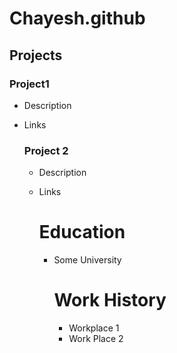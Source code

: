 # Chayesh.github

## Projects
### Project1
- Description
- Links

  ### Project 2
  - Description
  - Links
 
    # Education
    - Some University
   
      # Work History
      - Workplace 1
      - Work Place 2
